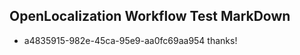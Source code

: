 ## OpenLocalization Workflow Test MarkDown
* a4835915-982e-45ca-95e9-aa0fc69aa954 thanks!

<!--HONumber=Nov16_HO2-->


